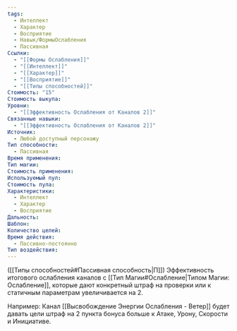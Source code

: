 ```yaml
---
tags:
  - Интеллект
  - Характер
  - Восприятие
  - Навык/ФормыОслабления
  - Пассивная
Ссылки:
  - "[[Формы Ослабления]]"
  - "[[Интеллект]]"
  - "[[Характер]]"
  - "[[Восприятие]]"
  - "[[Типы способностей]]"
Стоимость: "15"
Стоимость выкупа: 
Уровни:
  - "[[Эффективность Ослабления от Каналов 2]]"
Связанные навыки:
  - "[[Эффективность Ослабления от Каналов 2]]"
Источник:
  - Любой доступный персонажу
Тип способности:
  - Пассивная
Время применения: 
Тип магии: 
Стоимость применения: 
Используемый пул: 
Стоимость пула: 
Характеристики:
  - Интеллект
  - Характер
  - Восприятие
Дальность: 
Шаблон: 
Количество целей: 
Время действия:
  - Пассивно-постоянно
Тип воздействия:
---
```

([[Типы способностей#Пассивная способность|П]]) Эффективность итогового ослабления каналов с [[Тип Магии#Ослабление|Типом Магии: Ослабление]], которые дают конкретный штраф на проверки или к статичным параметрам увеличивается на 2. 

Например: Канал [[Высвобождение Энергии Ослабления - Ветер]] будет давать цели  штраф на 2 пункта бонуса больше к Атаке, Урону, Скорости и Инициативе. 